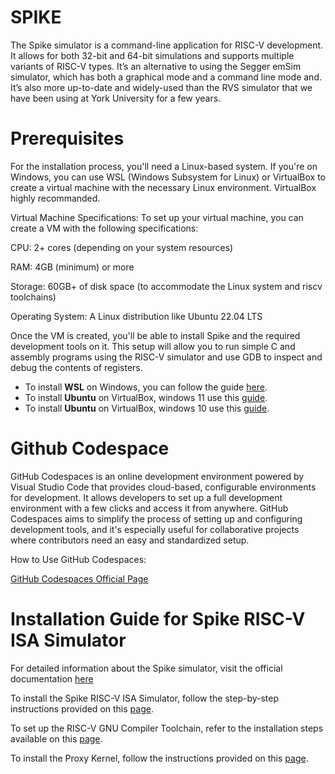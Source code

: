 # SPIKE
The Spike simulator is a command-line application for RISC-V development. It allows for both 32-bit and 64-bit simulations and supports multiple variants of RISC-V types. It’s an alternative to using the Segger emSim simulator, which has both a graphical mode and a command line mode and. It’s also more up-to-date and widely-used than the RVS simulator that we have been using at York University for a few years.
# Prerequisites
For the installation process, you'll need a Linux-based system. If you're on Windows, you can use WSL (Windows Subsystem for Linux) or VirtualBox to create a virtual machine with the necessary Linux environment. VirtualBox highly recommanded.

Virtual Machine Specifications:
To set up your virtual machine, you can create a VM with the following specifications:

CPU: 2+ cores (depending on your system resources)

RAM: 4GB (minimum) or more

Storage: 60GB+ of disk space (to accommodate the Linux system and  riscv toolchains)

Operating System: A Linux distribution like Ubuntu 22.04 LTS

Once the VM is created, you'll be able to install Spike and the required development tools on it. This setup will allow you to run simple C and assembly programs using the RISC-V simulator and use GDB to inspect and debug the contents of registers.

- To install **WSL** on Windows, you can follow the guide [here](https://docs.microsoft.com/en-us/windows/wsl/install).
- To install **Ubuntu** on VirtualBox, windows 11 use this [guide](https://www.youtube.com/watch?v=L9ya49O5CIY).
- To install **Ubuntu** on VirtualBox, windows 10 use this [guide](https://www.youtube.com/watch?v=f3QdUOD2vOs).

# Github Codespace
GitHub Codespaces is an online development environment powered by Visual Studio Code that provides cloud-based, configurable environments for development. It allows developers to set up a full development environment with a few clicks and access it from anywhere. GitHub Codespaces aims to simplify the process of setting up and configuring development tools, and it's especially useful for collaborative projects where contributors need an easy and standardized setup.

How to Use GitHub Codespaces:

[GitHub Codespaces Official Page](https://github.com/features/codespaces)


# Installation Guide for Spike RISC-V ISA Simulator

For detailed information about the Spike simulator, visit the official documentation [here](https://www.yorku.ca/professor/drsmith/2024/07/28/getting-started-with-risc-v-spike-simulator/)

To install the Spike RISC-V ISA Simulator, follow the step-by-step instructions provided on this [page](https://github.com/riscv-software-src/riscv-isa-sim).

To set up the RISC-V GNU Compiler Toolchain, refer to the installation steps available on this [page](https://github.com/riscv-collab/riscv-gnu-toolchain/blob/master/README.md).

To install the Proxy Kernel, follow the instructions provided on this [page](https://github.com/riscv-software-src/riscv-pk).
